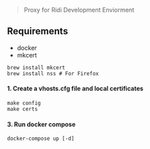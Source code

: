 > Proxy for Ridi Development Enviorment


## Requirements

- docker
- mkcert

```
brew install mkcert
brew install nss # For Firefox
```

#### 1. Create a vhosts.cfg file and local certificates

```
make config
make certs
```

#### 3. Run docker compose

```
docker-compose up [-d]
```
